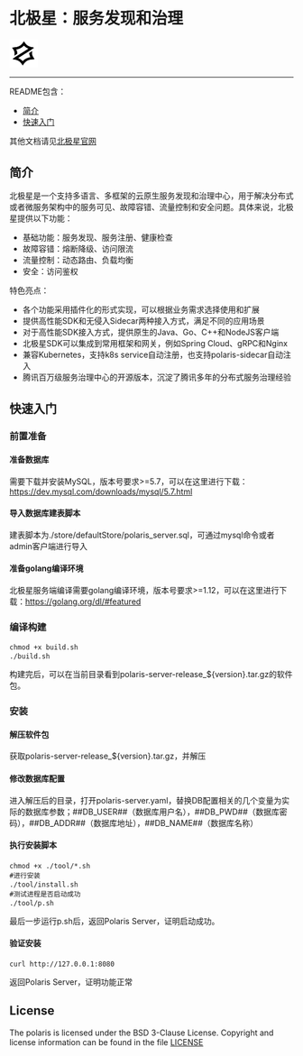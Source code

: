 # 北极星：服务发现和治理

<img src="logo.png" width="10%" height="10%" />

---

README包含：

- [简介](#简介)
- [快速入门](#快速入门)

其他文档请见[北极星官网](https://polarismesh.cn)

## 简介

北极星是一个支持多语言、多框架的云原生服务发现和治理中心，用于解决分布式或者微服务架构中的服务可见、故障容错、流量控制和安全问题。具体来说，北极星提供以下功能：

- 基础功能：服务发现、服务注册、健康检查
- 故障容错：熔断降级、访问限流
- 流量控制：动态路由、负载均衡
- 安全：访问鉴权

特色亮点：

- 各个功能采用插件化的形式实现，可以根据业务需求选择使用和扩展
- 提供高性能SDK和无侵入Sidecar两种接入方式，满足不同的应用场景
- 对于高性能SDK接入方式，提供原生的Java、Go、C++和NodeJS客户端
- 北极星SDK可以集成到常用框架和网关，例如Spring Cloud、gRPC和Nginx
- 兼容Kubernetes，支持k8s service自动注册，也支持polaris-sidecar自动注入
- 腾讯百万级服务治理中心的开源版本，沉淀了腾讯多年的分布式服务治理经验

## 快速入门

### 前置准备

#### 准备数据库

需要下载并安装MySQL，版本号要求>=5.7，可以在这里进行下载：https://dev.mysql.com/downloads/mysql/5.7.html

#### 导入数据库建表脚本

建表脚本为./store/defaultStore/polaris_server.sql，可通过mysql命令或者admin客户端进行导入

#### 准备golang编译环境

北极星服务端编译需要golang编译环境，版本号要求>=1.12，可以在这里进行下载：https://golang.org/dl/#featured

### 编译构建

````shell script
chmod +x build.sh
./build.sh
````
构建完后，可以在当前目录看到polaris-server-release_${version}.tar.gz的软件包。

### 安装

#### 解压软件包

获取polaris-server-release_${version}.tar.gz，并解压

#### 修改数据库配置

进入解压后的目录，打开polaris-server.yaml，替换DB配置相关的几个变量为实际的数据库参数；##DB_USER##（数据库用户名），##DB_PWD##（数据库密码），##DB_ADDR##（数据库地址），##DB_NAME##（数据库名称）

#### 执行安装脚本

````shell script
chmod +x ./tool/*.sh
#进行安装
./tool/install.sh
#测试进程是否启动成功
./tool/p.sh
````
最后一步运行p.sh后，返回Polaris Server，证明启动成功。

#### 验证安装

````shell script
curl http://127.0.0.1:8080
```` 
返回Polaris Server，证明功能正常

## License

The polaris is licensed under the BSD 3-Clause License. Copyright and license information can be found in the file [LICENSE](LICENSE)

